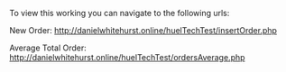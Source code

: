 To view this working you can navigate to the following urls:

New Order:
http://danielwhitehurst.online/huelTechTest/insertOrder.php

Average Total Order:
http://danielwhitehurst.online/huelTechTest/ordersAverage.php
